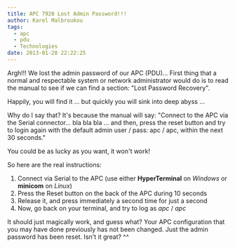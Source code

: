 ```yaml
---
title: APC 7920 Lost Admin Password!!!
author: Karel Malbroukou
tags:
  - apc
  - pdu
  - Technologies
date: 2013-01-28 22:22:25
---
```


Argh!!! We lost the admin password of our APC (PDU)...
First thing that a normal and respectable system or network administrator would do is to read the manual to see if we can find a section: "Lost Password Recovery".

Happily, you will find it ... but quickly you will sink into deep abyss ...

Why do I say that? It's because the manual will say: "Connect to the APC via the Serial connector... bla bla bla ... and then, press the reset button and try to login again  with the default admin user / pass:   apc / apc, within the next 30 seconds."

You could be as lucky as you want, it won't work!

So here are the real instructions:
  1. Connect via Serial to the APC (use either **HyperTerminal** on _Windows_ or **minicom** on _Linux_)
  2. Press the Reset button on the back of the APC during 10 seconds
  3. Release it, and press immediately a second time for just a second
  4. Now, go back on your terminal, and try to log as _apc_ / _apc_

It should just magically work, and guess what? Your APC configuration that you may have done previously has not been changed.
Just the admin password has been reset. Isn't it great? ^^

